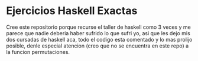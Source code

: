 # Ejercicios Haskell Exactas

Cree este repositorio porque recurse el taller de haskell como 3 veces y me parece que nadie deberia haber sufrido lo que sufri yo, asi que les dejo mis dos cursadas de haskell aca, todo el codigo esta comentado y lo mas prolijo posible, denle especial atencion (creo que no se encuentra en este repo) a la funcion permutaciones.


